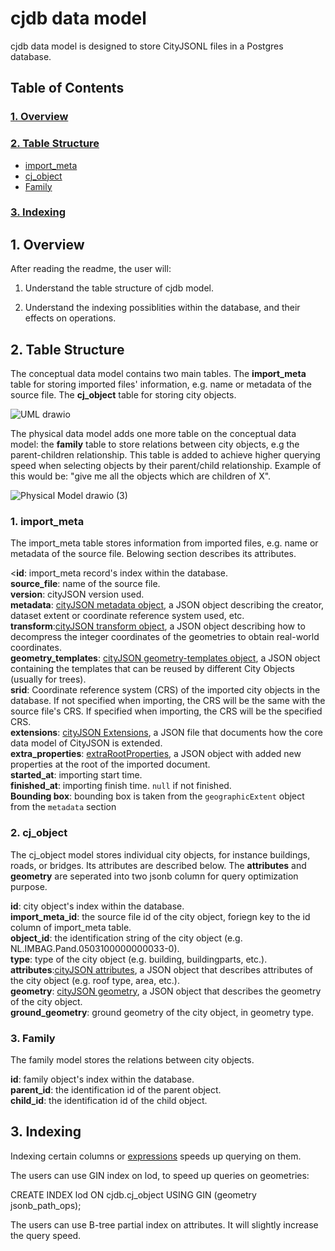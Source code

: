 # cjdb data model
cjdb data model is designed to store CityJSONL files in a Postgres database.

## Table of Contents
### [1. Overview](#overview)

### [2. Table Structure](#table_structure)
 - [import_meta](#import_meta)
 - [cj_object](#cj_object)
 - [Family](#family)

### [3. Indexing](#Indexing)

 
## 1. Overview <a name="overview"></a>

After reading the readme, the user will:

1) Understand the table structure of cjdb model.

2) Understand the indexing possiblities within the database, and their effects on operations.

## 2. Table Structure <a name="table_structure"></a>

The conceptual data model contains two main tables. The **import_meta** table for storing imported files' information, e.g. name or metadata of the source file. The **cj_object** table for storing city objects. 

![UML drawio](https://user-images.githubusercontent.com/92783160/200633172-e33fc6ae-26b4-4b16-a2a7-968cc9a34d5e.png)


The physical data model adds one more table on the conceptual data model: the **family** table to store relations between city objects, e.g the parent-children relationship. This table is added to achieve higher querying speed when selecting objects by their parent/child relationship. Example of this would be: "give me all the objects which are children of X". 


![Physical Model drawio (3)](https://user-images.githubusercontent.com/92783160/200633220-92f95184-edce-44b9-bfa9-7db5fccbfc0e.png)


### 1. import_meta <a name="import_meta"></a>

The import_meta table stores information from imported files, e.g. name or metadata of the source file. Belowing section describes its attributes.

<**id**: import_meta record's index within the database.<br/>
**source_file**: name of the source file.<br/>
**version**: cityJSON version used.<br/>
**metadata**: [cityJSON metadata object](https://www.cityjson.org/specs/1.1.2/#metadata), a JSON object describing the creator, dataset extent or coordinate reference system used, etc.<br/>
**transform**:[cityJSON transform object](https://www.cityjson.org/specs/1.1.2/#transform-object), a JSON object describing how to decompress the integer coordinates of the geometries to obtain real-world coordinates.<br/>
**geometry_templates**: [cityJSON geometry-templates object](https://www.cityjson.org/specs/1.1.2/#geometry-templates), a JSON object containing the templates that can be reused by different City Objects (usually for trees).<br/>
**srid**: Coordinate reference system (CRS) of the imported city objects in the database. If not specified when importing, the CRS will be the same with the source file's CRS. If specified when importing, the CRS will be the specified CRS.<br/>
**extensions**: [cityJSON Extensions](https://www.cityjson.org/specs/1.1.2/#extensions), a JSON file that documents how the core data model of CityJSON is extended.<br/>
**extra_properties**: [extraRootProperties](https://www.cityjson.org/specs/1.1.2/#case-2-adding-new-properties-at-the-root-of-a-document), a JSON object with added new properties at the root of the imported document.<br/>
**started_at**: importing start time.<br/>
**finished_at**: importing finish time. `null` if not finished.<br/>
**Bounding box**: bounding box is taken from the `geographicExtent` object from the `metadata` section

### 2. cj_object <a name="cj_object"></a>

The cj_object model stores individual city objects, for instance buildings, roads, or bridges. Its attributes are described below. The **attributes** and **geometry** are seperated into two jsonb column for query optimization purpose.

**id**: city object's index within the database.<br/>
**import_meta_id**: the source file id of the city object, foriegn key to the id column of import_meta table.<br/>
**object_id**: the identification string of the city object (e.g. NL.IMBAG.Pand.0503100000000033-0).<br/>
**type**: type of the city object (e.g. building, buildingparts, etc.).<br/>
**attributes**:[cityJSON attributes](https://www.cityjson.org/specs/1.1.2/#attributes-for-all-city-objects), a JSON object that describes attributes of the city object (e.g. roof type, area, etc.).<br/>
**geometry**: [cityJSON geometry](https://www.cityjson.org/specs/1.1.2/#geometry-objects), a JSON object that describes the geometry of the city object.<br/>
**ground_geometry**: ground geometry of the city object, in geometry type.<br/>

### 3. Family <a name="family"></a>
The family model stores the relations between city objects.

**id**: family object's index within the database.<br/>
**parent_id**: the identification id of the parent object.<br/>
**child_id**: the identification id of the child object.<br/>

## 3. Indexing

Indexing certain columns or [expressions](https://www.postgresql.org/docs/current/indexes-expressional.html) speeds up querying on them. 

The users can use GIN index on lod, to speed up queries on geometries:

CREATE INDEX lod ON cjdb.cj_object USING GIN (geometry jsonb_path_ops);

The users can use B-tree partial index on attributes. It will slightly increase the query speed.


